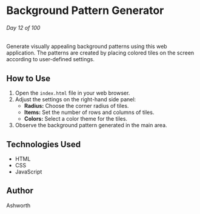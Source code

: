 # Background Pattern Generator

###### Day 12 of 100

Generate visually appealing background patterns using this web application. The patterns are created by placing colored tiles on the screen according to user-defined settings.

## How to Use

1. Open the `index.html` file in your web browser.
2. Adjust the settings on the right-hand side panel:
   - **Radius:** Choose the corner radius of tiles.
   - **Items:** Set the number of rows and columns of tiles.
   - **Colors:** Select a color theme for the tiles.
3. Observe the background pattern generated in the main area.

## Technologies Used

- HTML
- CSS
- JavaScript

## Author

Ashworth

